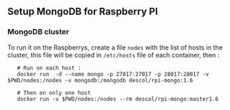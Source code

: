 ## Setup MongoDB for Raspberry PI
 
 ### MongoDB cluster

  To run it on the Raspberrys, create a file `nodes` with the list of 
   hosts in the cluster, this file will be copied in `/etc/hosts` file 
   of each container, then :
  ```
     # Run on each host : 
     docker run  -d --name mongo -p 27017:27017 -p 28017:28017 -v $PWD/nodes:/nodes -v mongodb:/mongodb descol/rpi-mongo:1.6 
     
     # Then on only one host
     docker run -v $PWD/nodes:/nodes --rm descol/rpi-mongo:master1.6
 ```
